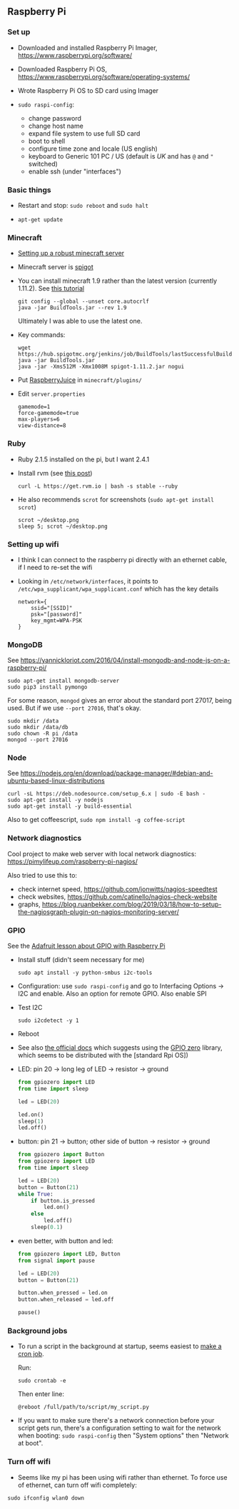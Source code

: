 ## Raspberry Pi

### Set up

- Downloaded and installed Raspberry Pi Imager,
  <https://www.raspberrypi.org/software/>

- Downloaded Raspberry Pi OS,
  <https://www.raspberrypi.org/software/operating-systems/>

- Wrote Raspberry Pi OS to SD card using Imager

- `sudo raspi-config`:

  - change password
  - change host name
  - expand file system to use full SD card
  - boot to shell
  - configure time zone and locale (US english)
  - keyboard to Generic 101 PC / US (default is _UK_ and has `@` and
    `"` switched)
  - enable ssh (under "interfaces")


### Basic things

- Restart and stop: `sudo reboot` and `sudo halt`

- `apt-get update`


### Minecraft


- [Setting up a robust minecraft server](https://lemire.me/blog/2016/04/02/setting-up-a-robust-minecraft-server-on-a-raspberry-pi/)

- Minecraft server is [spigot](https://www.spigotmc.org)

- You can install minecraft 1.9 rather than the latest version
  (currently 1.11.2). See
  [this tutorial](https://www.epiphanydigest.com/2016/03/07/learn-to-program-with-minecraft-on-ubuntu/)

  ```
  git config --global --unset core.autocrlf
  java -jar BuildTools.jar --rev 1.9
  ```

  Ultimately I was able to use the latest one.

- Key commands:

  ```
  wget https://hub.spigotmc.org/jenkins/job/BuildTools/lastSuccessfulBuild/artifact/target/BuildTools.jar
  java -jar BuildTools.jar
  java -jar -Xms512M -Xmx1008M spigot-1.11.2.jar nogui
  ```

- Put [RaspberryJuice](https://dev.bukkit.org/projects/raspberryjuice) in `minecraft/plugins/`

- Edit `server.properties`

  ```
  gamemode=1
  force-gamemode=true
  max-players=6
  view-distance=8
  ```

### Ruby

- Ruby 2.1.5 installed on the pi, but I want 2.4.1

- Install rvm (see
  [this post](https://rayhightower.com/blog/2012/12/03/ruby-on-raspberry-pi/))

  ```
  curl -L https://get.rvm.io | bash -s stable --ruby
  ```

- He also recommends `scrot` for screenshots (`sudo apt-get install
  scrot`)

  ```
  scrot ~/desktop.png
  sleep 5; scrot ~/desktop.png
  ```

### Setting up wifi

- I think I can connect to the raspberry pi directly with an ethernet
  cable, if I need to re-set the wifi

- Looking in `/etc/network/interfaces`, it points to
  `/etc/wpa_supplicant/wpa_supplicant.conf` which has the key details

  ```
  network={
      ssid="[SSID]"
      psk="[password]"
      key_mgmt=WPA-PSK
  }
  ```

### MongoDB

See
<https://yannickloriot.com/2016/04/install-mongodb-and-node-js-on-a-raspberry-pi/>

```
sudo apt-get install mongodb-server
sudo pip3 install pymongo
```

For some reason, `mongod` gives an error about the standard port
27017, being used. But if we use `--port 27016`, that's okay.

```
sudo mkdir /data
sudo mkdir /data/db
sudo chown -R pi /data
mongod --port 27016
```

### Node

See <https://nodejs.org/en/download/package-manager/#debian-and-ubuntu-based-linux-distributions>

```
curl -sL https://deb.nodesource.com/setup_6.x | sudo -E bash -
sudo apt-get install -y nodejs
sudo apt-get install -y build-essential
```

Also to get coffeescript, `sudo npm install -g coffee-script`


### Network diagnostics

Cool project to make web server with local network diagnostics:
<https://pimylifeup.com/raspberry-pi-nagios/>

Also tried to use this to:
- check internet speed, <https://github.com/jonwitts/nagios-speedtest>
- check websites, <https://github.com/catinello/nagios-check-website>
- graphs, <https://blog.ruanbekker.com/blog/2019/03/18/how-to-setup-the-nagiosgraph-plugin-on-nagios-monitoring-server/>


### GPIO

See the [Adafruit lesson about GPIO with Raspberry
Pi](https://learn.adafruit.com/adafruits-raspberry-pi-lesson-4-gpio-setup)

- Install stuff (didn't seem necessary for me)

  ```
  sudo apt install -y python-smbus i2c-tools
  ```

- Configuration: use `sudo raspi-config` and
  go to Interfacing Options -> I2C and enable.
  Also an option for remote GPIO.
  Also enable SPI

- Test I2C

  ```
  sudo i2cdetect -y 1
  ```

- Reboot

- See also [the official
  docs](https://www.raspberrypi.org/documentation/usage/gpio/python/README.md)
  which suggests using the [GPIO
  zero](https://gpiozero.readthedocs.io/en/stable/) library, which
  seems to be distributed with the [standard Rpi OS])

- LED: pin 20 -> long leg of LED -> resistor -> ground

  ```python
  from gpiozero import LED
  from time import sleep

  led = LED(20)

  led.on()
  sleep(1)
  led.off()
  ```

- button: pin 21 -> button; other side of button -> resistor -> ground

  ```python
  from gpiozero import Button
  from gpiozero import LED
  from time import sleep

  led = LED(20)
  button = Button(21)
  while True:
      if button.is_pressed
          led.on()
      else
          led.off()
      sleep(0.1)
  ```

- even better, with button and led:

  ```python
  from gpiozero import LED, Button
  from signal import pause

  led = LED(20)
  button = Button(21)

  button.when_pressed = led.on
  button.when_released = led.off

  pause()
  ```

### Background jobs

- To run a script in the background at startup, seems easiest to
  [make a cron
  job](https://www.instructables.com/Raspberry-Pi-Launch-Python-script-on-startup/).

  Run:

  ```
  sudo crontab -e
  ```

  Then enter line:

  ```
  @reboot /full/path/to/script/my_script.py
  ```

- If you want to make sure there's a network connection before your
  script gets run, there's a configuration setting to wait for the
  network when booting: `sudo raspi-config` then "System options" then
  "Network at boot".

### Turn off wifi

- Seems like my pi has been using wifi rather than ethernet. To force
use of ethernet, can turn off wifi completely:

```
sudo ifconfig wlan0 down
```
